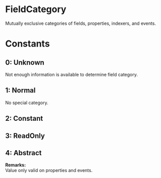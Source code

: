 # FieldCategory

Mutually exclusive categories of fields, properties, indexers, and events.  

# Constants

## 0: Unknown

Not enough information is available to determine field category.  

## 1: Normal

No special category.  

## 2: Constant

## 3: ReadOnly

## 4: Abstract

**Remarks:**  
Value only valid on properties and events.  


